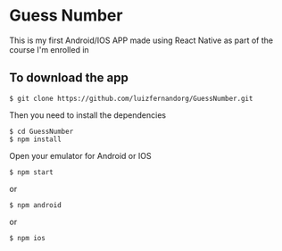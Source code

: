 # Guess Number

This is my first Android/IOS APP made using React Native as part of the course I'm enrolled in

## To download the app
```
$ git clone https://github.com/luizfernandorg/GuessNumber.git
```
Then you need to install the dependencies
```
$ cd GuessNumber 
$ npm install
```
Open your emulator for Android or IOS
```
$ npm start
```

or

```
$ npm android
```

or

```
$ npm ios
```
